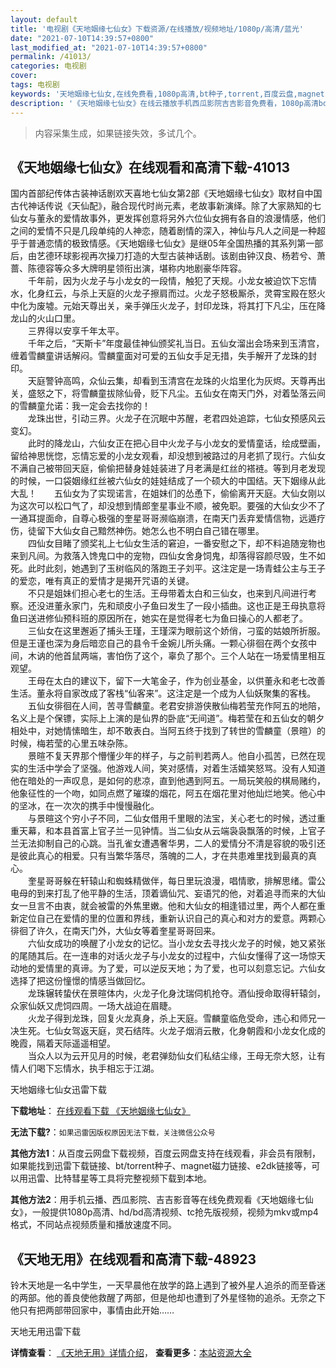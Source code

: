 ```yaml
---
layout: default
title: '电视剧《天地姻缘七仙女》下载资源/在线播放/视频地址/1080p/高清/蓝光'
date: "2021-07-10T14:39:57+0800"
last_modified_at: "2021-07-10T14:39:57+0800"
permalink: /41013/
categories: 电视剧
cover:
tags: 电视剧
keywords: '天地姻缘七仙女,在线免费看,1080p高清,bt种子,torrent,百度云盘,magnet,磁力链,迅雷下载资源'
description: '《天地姻缘七仙女》在线云播放手机西瓜影院吉吉影音免费看，1080p高清bd/hd未删减完整版和tc抢先枪版，mkv/mp4格式，附带bt/torrent种子、magnet/磁力链、百度云盘、网盘资源迅雷下载链接'
---
```


>内容采集生成，如果链接失效，多试几个。


## 《天地姻缘七仙女》在线观看和高清下载-41013

国内首部纪传体古装神话剧欢天喜地七仙女第2部《天地姻缘七仙女》取材自中国古代神话传说《天仙配》，融合现代时尚元素，老故事新演绎。除了大家熟知的七仙女与董永的爱情故事外，更发挥创意将另外六位仙女拥有各自的浪漫情感，他们之间的爱情不只是几段单纯的人神恋，随着剧情的深入，神仙与凡人之间是一种超乎于普通恋情的极致情感。《天地姻缘七仙女》是继05年全国热播的其系列第一部后，由艺德环球影视再次操刀打造的大型古装神话剧。该剧由钟汉良、杨若兮、萧蔷、陈德容等众多大牌明星领衔出演，堪称内地剧豪华阵容。<br />　　千年前，因为火龙子与小龙女的一段情，触犯了天规。小龙女被迫饮下忘情水，化身红云，与杀上天庭的火龙子擦肩而过。火龙子怒极厮杀，灵霄宝殿在怒火中化为废墟。元始天尊出关，亲手弹压火龙子，封印龙珠，将其打下凡尘，压在降龙山的火山口里。<br />　　三界得以安享千年太平。<br />　　千年之后，&ldquo;天斯卡&rdquo;年度最佳神仙颁奖礼当日。五仙女溜出会场来到玉清宫，缠着雪麟童讲话解闷。雪麟童面对可爱的五仙女手足无措，失手解开了龙珠的封印。<br />　　天庭警钟高鸣，众仙云集，却看到玉清宫在龙珠的火焰里化为灰烬。天尊再出关，盛怒之下，将雪麟童拔除仙骨，贬下凡尘。五仙女在南天门外，对着坠落云间的雪麟童允诺：我一定会去找你的！<br />　　龙珠出世，引动三界。火龙子在沉眠中苏醒，老君四处追踪，七仙女预感风云变幻。<br />　　此时的降龙山，六仙女正在把心目中火龙子与小龙女的爱情童话，绘成壁画，留给神思恍惚，忘情忘爱的小龙女观看，却没想到被路过的月老抓了现行。六仙女不满自己被带回天庭，偷偷把替身娃娃装进了月老满是红丝的褡裢。等到月老发现的时候，一口袋姻缘红丝被六仙女的娃娃结成了一个硕大的中国结。天下姻缘从此大乱！　　五仙女为了实现诺言，在姐妹们的怂恿下，偷偷离开天庭。大仙女刚以为这次可以松口气了，却没想到情郎奎星事业不顺，被免职。要强的大仙女少不了一通耳提面命，自尊心极强的奎星哥哥濒临崩溃，在南天门丢弃爱情信物，远遁疗伤，徒留下大仙女自己黯然神伤。她怎么也不明白自己错在哪里。<br />　　四仙女目睹了颁奖礼上七仙女生活的窘迫，一番安慰之下，却不料追随宠物也来到凡间。为救落入馋鬼口中的宠物，四仙女舍身饲鬼，却落得容颜尽毁，生不如死。此时此刻，她遇到了玉树临风的落跑王子刘平。这注定是一场青蛙公主与王子的爱恋，唯有真正的爱情才是揭开咒语的关键。<br />　　不只是姐妹们担心老七的生活。王母带着太白和三仙女，也来到凡间进行考察。还没进董永家门，先和顽皮小子鱼曰发生了一段小插曲。这也正是王母执意将鱼曰送进修仙预科班的原因所在，她实在是觉得老七为鱼曰操心的人都老了。<br />　　三仙女在这里邂逅了捕头王瑾，王瑾深为眼前这个娇俏，刁蛮的姑娘所折服。但是王谨也深为身后暗恋自己的县令千金婉儿所头痛。一颗心徘徊在两个女孩中间，木讷的他首鼠两端，害怕伤了这个，辜负了那个。三个人站在一场爱情里相互观望。<br />　　王母在太白的建议下，留下一大笔金子，作为创业基金，以供董永和老七改善生活。董永将自家改成了客栈&ldquo;仙客来&rdquo;。这注定是一个成为人仙妖聚集的客栈。<br />　　五仙女徘徊在人间，苦寻雪麟童。老君安排游侠散仙梅若莹充作阿五的地陪，名义上是个保镖，实际上上演的是仙界的卧底&ldquo;无间道&rdquo;。梅若莹在和五仙女的朝夕相处中，对她情愫暗生，却不敢表白。当阿五终于找到了转世的雪麟童（景暄）的时候，梅若莹的心里五味杂陈。<br />　　景暄不复天界那个懵懂少年的样子，与之前判若两人。他自小孤苦，已然在现实的生活中学会了坚强。他游戏人间，笑对感情，对着生活嬉笑怒骂。没有人知道他在暗处的一声叹息，是如何的悲凉，直到他遇到阿五。一局玩笑般的棋局赌约，他象征性的一个吻，如同点燃了璀璨的烟花，阿五在烟花里对他灿烂地笑。他心中的坚冰，在一次次的携手中慢慢融化。<br />　　与景暄这个穷小子不同，二仙女借用千里眼的法宝，关心老七的时候，透过重重天幕，和本县首富上官子兰一见钟情。当二仙女从云端袅袅飘落的时候，上官子兰无法抑制自己的心跳。当孔雀女遭遇奢华男，二人的爱情分不清是容貌的吸引还是彼此真心的相爱。只有当繁华落尽，落魄的二人，才在共患难里找到最真的真心。<br />　　奎星哥哥躲在轩辕山和蜘蛛精做伴，每日里玩浪漫，唱情歌，排解思绪。雷公电母的到来打乱了他平静的生活，顶着谪仙咒、妄语咒的他，对着追寻而来的大仙女一旦言不由衷，就会被雷的外焦里嫩。他和大仙女的相逢错过里，两个人都在重新定位自己在爱情的里的位置和界线，重新认识自己的真心和对方的爱意。两颗心徘徊了许久，在南天门外，大仙女等着奎星哥哥回来。<br />　　六仙女成功的唤醒了小龙女的记忆。当小龙女去寻找火龙子的时候，她又紧张的尾随其后。在一连串的对话火龙子与小龙女的过程中，六仙女懂得了这一场惊天动地的爱情里的真谛。为了爱，可以逆反天地；为了爱，也可以刻意忘记。六仙女选择了把这份憧憬的情感当做回忆。<br />　　龙珠辗转蛰伏在景暄体内，火龙子化身沈瑞伺机抢夺。酒仙授命取得轩辕剑，众家仙妖又虎饲四周。一场大战迫在眉睫。<br />　　火龙子得到龙珠，回复火龙真身，杀上天庭。雪麟童临危受命，违心和师兄一决生死。七仙女驾返天庭，灵石结阵。火龙子烟消云散，化身朝霞和小龙女化成的晚霞，隔着天际遥遥相望。<br />　　当众人以为云开见月的时候，老君弹劾仙女们私结尘缘，王母无奈大怒，让有情人们喝下忘情水，执手相忘于江湖。


天地姻缘七仙女迅雷下载

**下载地址**： [在线观看下载 《天地姻缘七仙女》](https://www.993dy.com//vod-detail-id-11309.html) 


**无法下载?**：`如果迅雷因版权原因无法下载，关注微信公众号 `

**其他方法1**：从百度云网盘下载视频，百度云网盘支持在线观看，非会员有限制，如果能找到迅雷下载链接、bt/torrent种子、magnet磁力链接、e2dk链接等，可以用迅雷、比特彗星等工具将完整视频下载到本地。

**其他方法2**：用手机云播、西瓜影院、吉吉影音等在线免费观看《天地姻缘七仙女》，一般提供1080p高清、hd/bd高清视频、tc抢先版视频，视频为mkv或mp4格式，不同站点视频质量和播放速度不同。


## 《天地无用》在线观看和高清下载-48923

铃木天地是一名中学生，一天早晨他在放学的路上遇到了被外星人追杀的而至昏迷的两部。他的善良使他救醒了两部，但是他却也遭到了外星怪物的追杀。无奈之下他只有把两部带回家中，事情由此开始&hellip;…


天地无用迅雷下载

**详情查看**： [《天地无用》详情介绍](/movie/48923/)， **查看更多**：[本站资源大全](/movie/t/all/)

